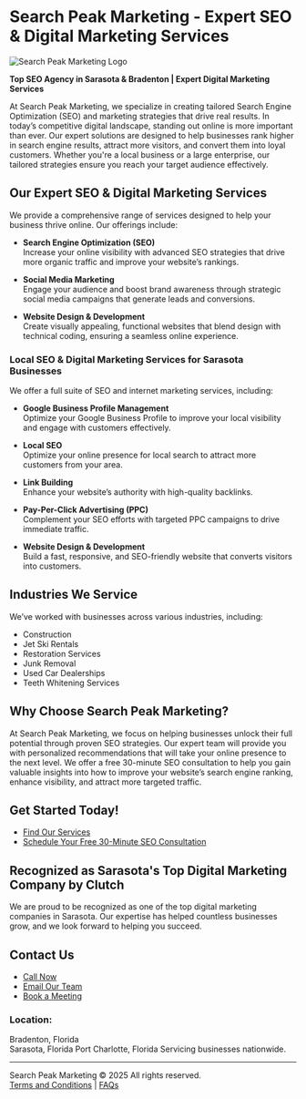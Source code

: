 # Search Peak Marketing - Expert SEO & Digital Marketing Services

![Search Peak Marketing Logo](https://searchpeakmarketing.com/uploads/big/mainwhite.png)

**Top SEO Agency in Sarasota & Bradenton | Expert Digital Marketing Services**

At Search Peak Marketing, we specialize in creating tailored Search Engine Optimization (SEO) and marketing strategies that drive real results. In today’s competitive digital landscape, standing out online is more important than ever. Our expert solutions are designed to help businesses rank higher in search engine results, attract more visitors, and convert them into loyal customers. Whether you're a local business or a large enterprise, our tailored strategies ensure you reach your target audience effectively.

## Our Expert SEO & Digital Marketing Services

We provide a comprehensive range of services designed to help your business thrive online. Our offerings include:

- **Search Engine Optimization (SEO)**  
  Increase your online visibility with advanced SEO strategies that drive more organic traffic and improve your website’s rankings.

- **Social Media Marketing**  
  Engage your audience and boost brand awareness through strategic social media campaigns that generate leads and conversions.

- **Website Design & Development**  
  Create visually appealing, functional websites that blend design with technical coding, ensuring a seamless online experience.

### Local SEO & Digital Marketing Services for Sarasota Businesses

We offer a full suite of SEO and internet marketing services, including:

- **Google Business Profile Management**  
  Optimize your Google Business Profile to improve your local visibility and engage with customers effectively.
  
- **Local SEO**  
  Optimize your online presence for local search to attract more customers from your area.
  
- **Link Building**  
  Enhance your website’s authority with high-quality backlinks.
  
- **Pay-Per-Click Advertising (PPC)**  
  Complement your SEO efforts with targeted PPC campaigns to drive immediate traffic.

- **Website Design & Development**  
  Build a fast, responsive, and SEO-friendly website that converts visitors into customers.

## Industries We Service

We’ve worked with businesses across various industries, including:

- Construction
- Jet Ski Rentals
- Restoration Services
- Junk Removal
- Used Car Dealerships
- Teeth Whitening Services

## Why Choose Search Peak Marketing?

At Search Peak Marketing, we focus on helping businesses unlock their full potential through proven SEO strategies. Our expert team will provide you with personalized recommendations that will take your online presence to the next level. We offer a free 30-minute SEO consultation to help you gain valuable insights into how to improve your website’s search engine ranking, enhance visibility, and attract more targeted traffic.

## Get Started Today!

- [Find Our Services](https://searchpeakmarketing.com/services/)
- [Schedule Your Free 30-Minute SEO Consultation](https://meeting.searchpeakmarketing.com/)

## Recognized as Sarasota's Top Digital Marketing Company by Clutch

We are proud to be recognized as one of the top digital marketing companies in Sarasota. Our expertise has helped countless businesses grow, and we look forward to helping you succeed.

## Contact Us

- [Call Now](tel:9417254646)
- [Email Our Team](mailto:sarasota@searchpeakmarketing.com)
- [Book a Meeting](https://meeting.searchpeakmarketing.com/)

### Location:

Bradenton, Florida  
Sarasota, Florida
Port Charlotte, Florida
Servicing businesses nationwide.

---

Search Peak Marketing © 2025 All rights reserved.  
[Terms and Conditions](https://searchpeakmarketing.com/terms) | [FAQs](https://searchpeakmarketing.com/faqs)  

